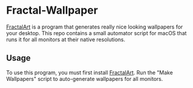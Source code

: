 # Fractal-Wallpaper

[FractalArt](https://github.com/TomSmeets/FractalArt) is a program that generates really nice looking wallpapers for your desktop. This repo contains a small automator script for macOS that runs it for all monitors at their native resolutions.

## Usage
To use this program, you must first install [FractalArt](https://github.com/TomSmeets/FractalArt). Run the "Make Wallpapers" script to auto-generate wallpapers for all monitors.
